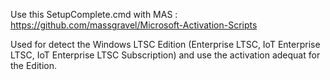 Use this SetupComplete.cmd with MAS : https://github.com/massgravel/Microsoft-Activation-Scripts

Used for detect the Windows LTSC Edition (Enterprise LTSC, IoT Enterprise LTSC, IoT Enterprise LTSC Subscription) and use the activation adequat for the Edition.
